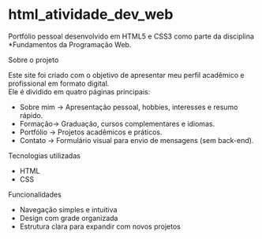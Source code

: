 # html_atividade_dev_web
Portfólio pessoal desenvolvido em HTML5 e CSS3 como parte da disciplina *Fundamentos da Programação Web.

Sobre o projeto

Este site foi criado com o objetivo de apresentar meu perfil acadêmico e profissional em formato digital.  
Ele é dividido em quatro páginas principais:

- Sobre mim → Apresentação pessoal, hobbies, interesses e resumo rápido.
- Formação→ Graduação, cursos complementares e idiomas.
- Portfólio → Projetos acadêmicos e práticos.
- Contato → Formulário visual para envio de mensagens (sem back-end).

Tecnologias utilizadas

- HTML 
- CSS

Funcionalidades
  
- Navegação simples e intuitiva  
- Design com grade organizada  
- Estrutura clara para expandir com novos projetos
